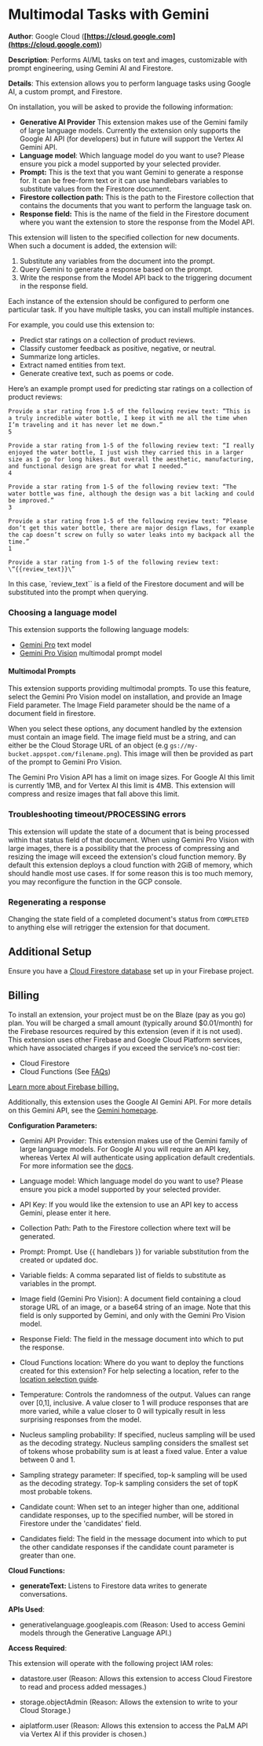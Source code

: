 # Multimodal Tasks with Gemini

**Author**: Google Cloud (**[https://cloud.google.com](https://cloud.google.com)**)

**Description**: Performs AI/ML tasks on text and images, customizable with prompt engineering, using Gemini AI and Firestore.



**Details**: This extension allows you to perform language tasks using Google AI, a custom prompt, and Firestore.

On installation, you will be asked to provide the following information:

- **Generative AI Provider** This extension makes use of the Gemini family of large language models. Currently the extension only supports the Google AI API (for developers) but in future will support the Vertex AI Gemini API.
- **Language model**: Which language model do you want to use? Please ensure you pick a model supported by your selected provider.
- **Prompt:** This is the text that you want Gemini to generate a response for. It can be free-form text or it can use handlebars variables to substitute values from the Firestore document.
- **Firestore collection path:** This is the path to the Firestore collection that contains the documents that you want to perform the language task on.
- **Response field:** This is the name of the field in the Firestore document where you want the extension to store the response from the Model API.

This extension will listen to the specified collection for new documents. When such a document is added, the extension will:

1. Substitute any variables from the document into the prompt.
2. Query Gemini to generate a response based on the prompt.
3. Write the response from the Model API back to the triggering document in the response field.

Each instance of the extension should be configured to perform one particular task. If you have multiple tasks, you can install multiple instances.

For example, you could use this extension to:

- Predict star ratings on a collection of product reviews.
- Classify customer feedback as positive, negative, or neutral.
- Summarize long articles.
- Extract named entities from text.
- Generate creative text, such as poems or code.

Here’s an example prompt used for predicting star ratings on a collection of product reviews:

```
Provide a star rating from 1-5 of the following review text: “This is a truly incredible water bottle, I keep it with me all the time when I’m traveling and it has never let me down.”
5

Provide a star rating from 1-5 of the following review text: “I really enjoyed the water bottle, I just wish they carried this in a larger size as I go for long hikes. But overall the aesthetic, manufacturing, and functional design are great for what I needed.”
4

Provide a star rating from 1-5 of the following review text: “The water bottle was fine, although the design was a bit lacking and could be improved.”
3

Provide a star rating from 1-5 of the following review text: “Please don’t get this water bottle, there are major design flaws, for example the cap doesn’t screw on fully so water leaks into my backpack all the time.”
1

Provide a star rating from 1-5 of the following review text: \“{{review_text}}\”
```

In this case, `review_text`` is a field of the Firestore document and will be substituted into the prompt when querying.

### Choosing a language model

This extension supports the following language models:

- [Gemini Pro](https://ai.google.dev/models/gemini) text model
- [Gemini Pro Vision](https://ai.google.dev/models/gemini) multimodal prompt model

#### Multimodal Prompts

This extension supports providing multimodal prompts. To use this feature, select the Gemini Pro Vision model on installation, and provide an Image Field parameter. The Image Field parameter should be the name of a document field in firestore.

When you select these options, any document handled by the extension must contain an image field. The image field must be a string, and can either be the Cloud Storage URL of an object (e.g `gs://my-bucket.appspot.com/filename.png`). This image will then be provided as part of the prompt to Gemini Pro Vision.

The Gemini Pro Vision API has a limit on image sizes. For Google AI this limit is currently 1MB, and for Vertex AI this limit is 4MB. This extension will compress and resize images that fall above this limit.

### Troubleshooting timeout/PROCESSING errors

This extension will update the state of a document that is being processed within that status field of that document. When using Gemini Pro Vision with large images, there is a possibility that the process of compressing and resizing the image will exceed the extension's cloud function memory. By default this extension deploys a cloud function with 2GiB of memory, which should handle most use cases. If for some reason this is too much memory, you may reconfigure the function in the GCP console.

### Regenerating a response

Changing the state field of a completed document's status from `COMPLETED` to anything else will retrigger the extension for that document.

## Additional Setup

Ensure you have a [Cloud Firestore database](https://firebase.google.com/docs/firestore/quickstart) set up in your Firebase project.

## Billing

To install an extension, your project must be on the Blaze (pay as you go) plan. You will be charged a small amount (typically around $0.01/month) for the Firebase resources required by this extension (even if it is not used).
This extension uses other Firebase and Google Cloud Platform services, which have associated charges if you exceed the service’s no-cost tier:

- Cloud Firestore
- Cloud Functions (See [FAQs](https://firebase.google.com/support/faq#extensions-pricing))

[Learn more about Firebase billing.](https://firebase.google.com/pricing)

Additionally, this extension uses the Google AI Gemini API. For more details on this Gemini API, see the [Gemini homepage](https://ai.google.dev/docs).




**Configuration Parameters:**

* Gemini API Provider: This extension makes use of the Gemini family of large language models. For Google AI you will require an API key, whereas Vertex AI will authenticate using application default credentials. For more information see the [docs](https://firebase.google.com/docs/admin/setup#initialize-sdk).

* Language model: Which language model do you want to use? Please ensure you pick a model supported by your selected provider.

* API Key: If you would like the extension to use an API key to access Gemini, please enter it here.

* Collection Path: Path to the Firestore collection where text will be generated.

* Prompt: Prompt. Use {{ handlebars }} for variable substitution from the created or updated doc.

* Variable fields: A comma separated list of fields to substitute as variables in the prompt.

* Image field (Gemini Pro Vision): A document field containing a cloud storage URL of an image, or a base64 string of an image. Note that this field is only supported by Gemini, and only with the Gemini Pro Vision model.

* Response Field: The field in the message document into which to put the response.

* Cloud Functions location: Where do you want to deploy the functions created for this extension? For help selecting a location, refer to the [location selection guide](https://firebase.google.com/docs/functions/locations).

* Temperature: Controls the randomness of the output. Values can range over [0,1], inclusive. A value closer to 1 will produce responses that are more varied, while a value closer to 0 will typically result in less surprising responses from the model.

* Nucleus sampling probability: If specified, nucleus sampling will be used as the decoding strategy. Nucleus sampling considers the smallest set of tokens whose probability sum is at least a fixed value. Enter a value between 0 and 1.

* Sampling strategy parameter: If specified, top-k sampling will be used as the decoding strategy. Top-k sampling considers the set of topK most probable tokens.

* Candidate count: When set to an integer higher than one, additional candidate responses, up to the specified number, will be stored in Firestore under the 'candidates' field.

* Candidates field: The field in the message document into which to put the other candidate responses if the candidate count parameter is greater than one.



**Cloud Functions:**

* **generateText:** Listens to Firestore data writes to generate conversations.



**APIs Used**:

* generativelanguage.googleapis.com (Reason: Used to access Gemini models through the Generative Language API.)



**Access Required**:



This extension will operate with the following project IAM roles:

* datastore.user (Reason: Allows this extension to access Cloud Firestore to read and process added messages.)

* storage.objectAdmin (Reason: Allows the extension to write to your Cloud Storage.)

* aiplatform.user (Reason: Allows this extension to access the PaLM API via Vertex AI if this provider is chosen.)
